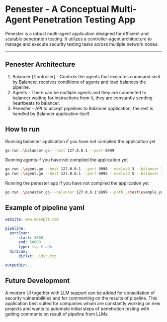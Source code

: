 # Penester - A Conceptual Multi-Agent Penetration Testing App

Penester is a robust multi-agent application designed for efficient and scalable penetration testing. It utilizes a controller-agent architecture to manage and execute security testing tasks across multiple network nodes.

---
## Penester Architecture
1. Balancer [Controller] - Controls the agents that executes command sent by Balancer, receives conditions of agents and load balances the pipeline.
2. Agents - There can be mutliple agents and they are connected to balancer waiting for instructions from it, they are constantly sending heartbeats to balancer. 
3. Penester - API to accept pipelines to Balancer application, the rest is handled by Balancer application itself.

## How to run
Running balancer application if you have not compiled the application yet
```bash
go run .\balancer.go --host 127.0.0.1 --port 8999
```
Running agents if you have not compiled the application yet
```bash
go run .\agent.go --host 127.0.0.1 --port 9090 --maxload 3 --balancer 127.0.0.1:8999
go run .\agent.go --host 127.0.0.1 --port 9095 --maxload 5 --balancer 127.0.0.1:8999
```
Running the penester app if you have not compiled the application yet
```bash
go run .\penester.go --balancer 127.0.0.1:8999 --path .\test\example.yaml
```
## Example of pipeline yaml
```yaml
website: www.example.com

pipeline:
  portScan:
      start: 3000
      end: 50000
      type: tcp # udp
  dirScan:
      dirTxt: .\dir.txt

outputDir: .
```

## Future Development
A modern UI together with LLM support can be added for consultation of security vulnerabilities and for commenting on the results of pipeline. This application best suited for companies whom are constantly working on new projects and wants to automate initial steps of penetration testing with getting comments on result of pipeline from LLMs.